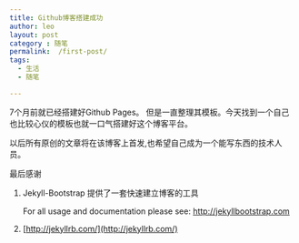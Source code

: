 ```yaml
---
title: Github博客搭建成功
author: leo
layout: post
category : 随笔
permalink:  /first-post/
tags: 
  - 生活
  - 随笔

---
```



7个月前就已经搭建好Github Pages。
但是一直整理其模板。今天找到一个自己也比较心仪的模板也就一口气搭建好这个博客平台。

以后所有原创的文章将在该博客上首发,也希望自己成为一个能写东西的技术人员。


<!--more-->



最后感谢

 1. Jekyll-Bootstrap 提供了一套快速建立博客的工具

    For all usage and documentation please see: <http://jekyllbootstrap.com>

 2. [http://jekyllrb.com/](http://jekyllrb.com/)




  [1]: https://github.com/jolestar

